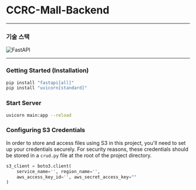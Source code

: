 # CCRC-Mall-Backend

---

### 기술 스택
![FastAPI](https://img.shields.io/badge/FastAPI-005571?style=for-the-badge&logo=fastapi)

---
### Getting Started (Installation)

```bash
pip install "fastapi[all]"
pip install "uvicorn[standard]"
```


### Start Server
```bash
uvicorn main:app --reload
```

### Configuring S3 Credentials

In order to store and access files using S3 in this project, you'll need to set up your credentials securely. For security reasons, these credentials should be stored in a `crud.py` file at the root of the project directory.

```python
s3_client = boto3.client(
    service_name='', region_name='',
    aws_access_key_id='', aws_secret_access_key=""
)
```